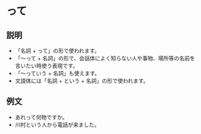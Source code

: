 # って

## 説明

- 「名詞 + って」の形で使われます。
- 「～って + 名詞」の形で、会話体によく知らない人や事物、場所等の名前を言いたい時使う表現です。
- 「～っていう + 名詞」も使えます。
- 文語体には「名詞 + という + 名詞」の形で使われます。

## 例文

- あれって何物ですか。
- 川村という人から電話が来ました。